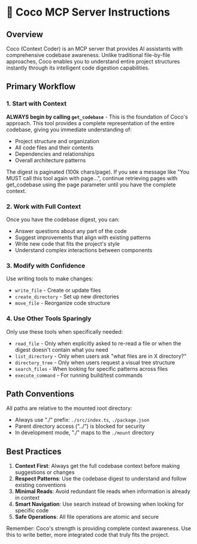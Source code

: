 # 🥥 Coco MCP Server Instructions

## Overview

Coco (Context Coder) is an MCP server that provides AI assistants with comprehensive codebase awareness. Unlike traditional file-by-file approaches, Coco enables you to understand entire project structures instantly through its intelligent code digestion capabilities.

## Primary Workflow

### 1. Start with Context
**ALWAYS begin by calling `get_codebase`** - This is the foundation of Coco's approach. This tool provides a complete representation of the entire codebase, giving you immediate understanding of:
- Project structure and organization
- All code files and their contents
- Dependencies and relationships
- Overall architecture patterns

The digest is paginated (100k chars/page). If you see a message like "You MUST call this tool again with page...", continue retrieving pages with get_codebase using the page parameter until you have the complete context.

### 2. Work with Full Context
Once you have the codebase digest, you can:
- Answer questions about any part of the code
- Suggest improvements that align with existing patterns
- Write new code that fits the project's style
- Understand complex interactions between components

### 3. Modify with Confidence
Use writing tools to make changes:
- `write_file` - Create or update files
- `create_directory` - Set up new directories
- `move_file` - Reorganize code structure

### 4. Use Other Tools Sparingly
Only use these tools when specifically needed:
- `read_file` - Only when explicitly asked to re-read a file or when the digest doesn't contain what you need
- `list_directory` - Only when users ask "what files are in X directory?"
- `directory_tree` - Only when users request a visual tree structure
- `search_files` - When looking for specific patterns across files
- `execute_command` - For running build/test commands

## Path Conventions

All paths are relative to the mounted root directory:
- Always use "./" prefix: `./src/index.ts`, `./package.json`
- Parent directory access ("../") is blocked for security
- In development mode, "./" maps to the `./mount` directory

## Best Practices

1. **Context First**: Always get the full codebase context before making suggestions or changes
2. **Respect Patterns**: Use the codebase digest to understand and follow existing conventions
3. **Minimal Reads**: Avoid redundant file reads when information is already in context
4. **Smart Navigation**: Use search instead of browsing when looking for specific code
5. **Safe Operations**: All file operations are atomic and secure

Remember: Coco's strength is providing complete context awareness. Use this to write better, more integrated code that truly fits the project.